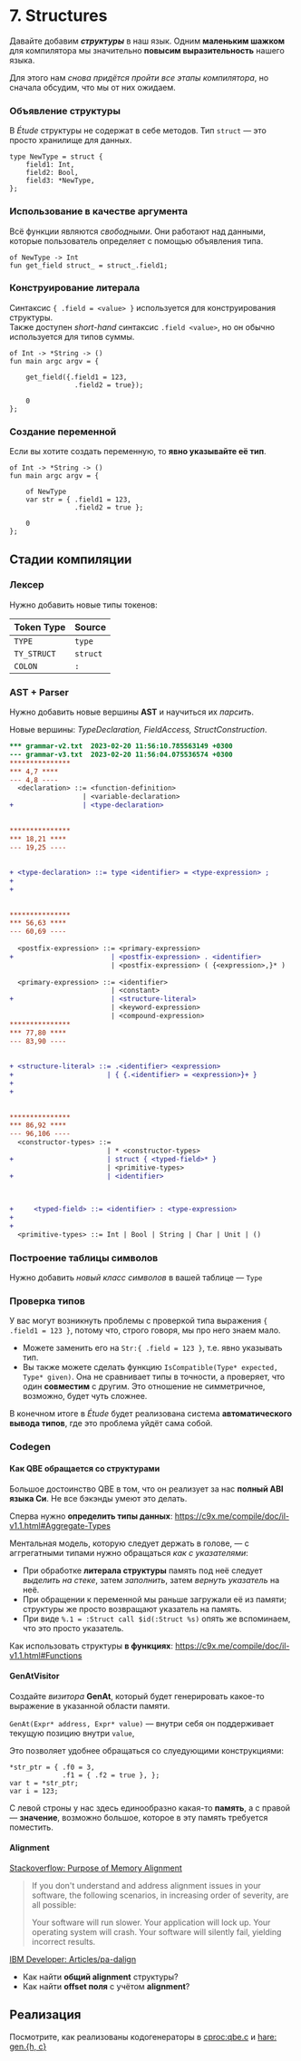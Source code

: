   
#  7. Structures

Давайте добавим ***структуры*** в наш язык. Одним **маленьким шажком** для
компилятора мы значительно **повысим выразительность** нашего языка.

Для этого нам *снова придётся пройти все этапы компилятора*, но сначала
обсудим, что мы от них ожидаем.

###  Объявление структуры

В *Étude* структуры не содержат в себе методов. Тип `struct` — это просто
хранилище для данных.

```etude
type NewType = struct {
    field1: Int,
    field2: Bool,
    field3: *NewType,
};
```

### Использование в качестве аргумента

Всё функции являются *свободными*. Они работают над данными, которые
пользователь определяет с помощью объявления  типа.

```etude
of NewType -> Int
fun get_field struct_ = struct_.field1;
```

### Конструирование литерала

Синтаксис `{ .field = <value> }` используется для конструирования структуры.  
Также доступен *short-hand* синтаксис `.field <value>`, но он обычно
используется для типов суммы.

```etude
of Int -> *String -> ()
fun main argc argv = {

    get_field({.field1 = 123, 
                .field2 = true});

    0
};
```

### Создание переменной

Если вы хотите создать переменную, то **явно указывайте её тип**.

```etude
of Int -> *String -> ()
fun main argc argv = {

    of NewType
    var str = { .field1 = 123, 
                .field2 = true };

    0
};
```

## Стадии компиляции

### Лексер

Нужно добавить новые типы токенов:

  | Token Type                 | Source                     |
  | -----------                | -------                    |
  | `TYPE`                     | `type`                     |
  | `TY_STRUCT`                | `struct`                   |
  | `COLON`                    | `:`                        |
  
### AST + Parser 

Нужно добавить новые вершины **AST** и научиться их *парсить*.

Новые вершины: *TypeDeclaration, FieldAccess, StructConstruction*.

```diff
*** grammar-v2.txt	2023-02-20 11:56:10.785563149 +0300
--- grammar-v3.txt	2023-02-20 11:56:04.075536574 +0300
***************
*** 4,7 ****
--- 4,8 ----
  <declaration> ::= <function-definition>
                  | <variable-declaration>
+                 | <type-declaration>
  
  
***************
*** 18,21 ****
--- 19,25 ----
  
  
+ <type-declaration> ::= type <identifier> = <type-expression> ;
+ 
+ 
  
  
***************
*** 56,63 ****
--- 60,69 ----
  
  <postfix-expression> ::= <primary-expression>
+                        | <postfix-expression> . <identifier>
                         | <postfix-expression> ( {<expression>,}* )
  
  <primary-expression> ::= <identifier>
                         | <constant>
+                        | <structure-literal>
                         | <keyword-expression>
                         | <compound-expression>
***************
*** 77,80 ****
--- 83,90 ----
  
  
+ <structure-literal> ::= .<identifier> <expression>
+                       | { {.<identifier> = <expression>}+ }
+ 
+ 
  
  
***************
*** 86,92 ****
--- 96,106 ----
  <constructor-types> ::= 
                        | * <constructor-types> 
+                       | struct { <typed-field>* } 
                        | <primitive-types>
+                       | <identifier>

  
  
+     <typed-field> ::= <identifier> : <type-expression>
+ 
+ 
  <primitive-types> ::= Int | Bool | String | Char | Unit | ()  
```

###  Построение таблицы символов

Нужно добавить *новый класс символов* в вашей таблице — `Type`

###  Проверка типов

У вас могут возникнуть проблемы с проверкой типа выражения `{ .field1 = 123 }`,
потому что, строго говоря, мы про него знаем мало. 

- Можете заменить его на `Str:{ .field = 123 }`, т.е. явно указывать тип. 
- Вы также можете сделать функцию `IsCompatible(Type* expected, Type* given)`.
  Она не сравнивает типы в точности, а проверяет, что один **совместим** с
  другим. Это отношение не симметричное, возможно, будет чуть сложнее.

В конечном итоге в *Étude* будет реализована система **автоматического вывода
типов**, где это проблема уйдёт сама собой.


### Codegen

#### Как QBE обращается со структурами

Большое достоинство QBE в том, что он реализует за нас **полный ABI языка Си**.
Не все бэкэнды умеют это делать.

Сперва нужно **определить типы данных**:
https://c9x.me/compile/doc/il-v1.1.html#Aggregate-Types

Ментальная модель, которую следует держать в голове, — с аггрегатными типами
нужно обращаться *как с указателями*:

- При обработке **литерала структуры** память под неё следует *выделить на
  стеке*, затем *заполнить*, затем *вернуть указатель* на неё. 
- При обращении к переменной мы раньше загружали её из памяти; структуры же
  просто возвращают указатель на память.
- При виде `%.1 = :Struct call $id(:Struct %s)` опять же вспоминаем, что это
  просто указатель.

Как использовать структуры **в функциях**:
https://c9x.me/compile/doc/il-v1.1.html#Functions

#### GenAtVisitor

Создайте *визитора* **GenAt**, который будет генерировать какое-то выражение в
указанной области памяти. 

`GenAt(Expr* address, Expr* value)` — внутри себя он поддерживает текущую
позицию внутри `value`,

Это позволяет удобнее обращаться со слуедующими конструкциями:

```etude
*str_ptr = { .f0 = 3, 
             .f1 = { .f2 = true }, };
var t = *str_ptr;
var i = 123;
```

С левой строны у нас здесь единообразно какая-то **память**, а с правой —
**значение**, возможно большое, которое в эту память требуется поместить.

#### Alignment

[Stackoverflow: Purpose of Memory Alignment](https://stackoverflow.com/questions/381244/purpose-of-memory-alignment?rq=1)

> If you don't understand and address alignment issues in your software, the
> following scenarios, in increasing order of severity, are all possible:
> 
> Your software will run slower.
> Your application will lock up.
> Your operating system will crash.
> Your software will silently fail, yielding incorrect results.

[IBM Developer: Articles/pa-dalign](https://developer.ibm.com/articles/pa-dalign/)

- Как найти **общий alignment** структуры?
- Как найти **offset поля** с учётом **alignment**?

##  Реализация

Посмотрите, как реализованы кодогенераторы в [cproc:qbe.c](https://github.com/michaelforney/cproc/blob/master/qbe.c) и [hare:
gen.{h, c}](https://git.sr.ht/~sircmpwn/harec/tree/master/item/include/gen.h)
